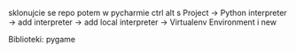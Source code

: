 sklonujcie se repo
potem w pycharmie
ctrl alt s
Project -> Python interpreter -> add interpreter -> add local interpreter -> Virtualenv Environment i new

Biblioteki:
pygame